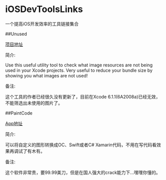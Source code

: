 # iOSDevToolsLinks
一个提高iOS开发效率的工具链接集合

##Unused

[项目地址](https://github.com/jeffhodnett/Unused)

简介:

Use this useful utility tool to check what image resources are not being used in your Xcode projects.
	Very useful to reduce your bundle size by showing you what images are not used!

备注:

这个工具的作者已经很久没有更新了，目前在Xcode 6.1.1(6A2008a)已经无效，不能筛选出未使用的图片了。

##PaintCode

[App地址](http://www.paintcodeapp.com/)

简介:

可以将自定义的图形转换成OC、Swift或者C# Xamarin代码，不用在写代码看效果再调试了有木有。

备注:

这个软件非常贵，要99.99美刀，但是在国人强大的crack能力下...嘿嘿你懂的。